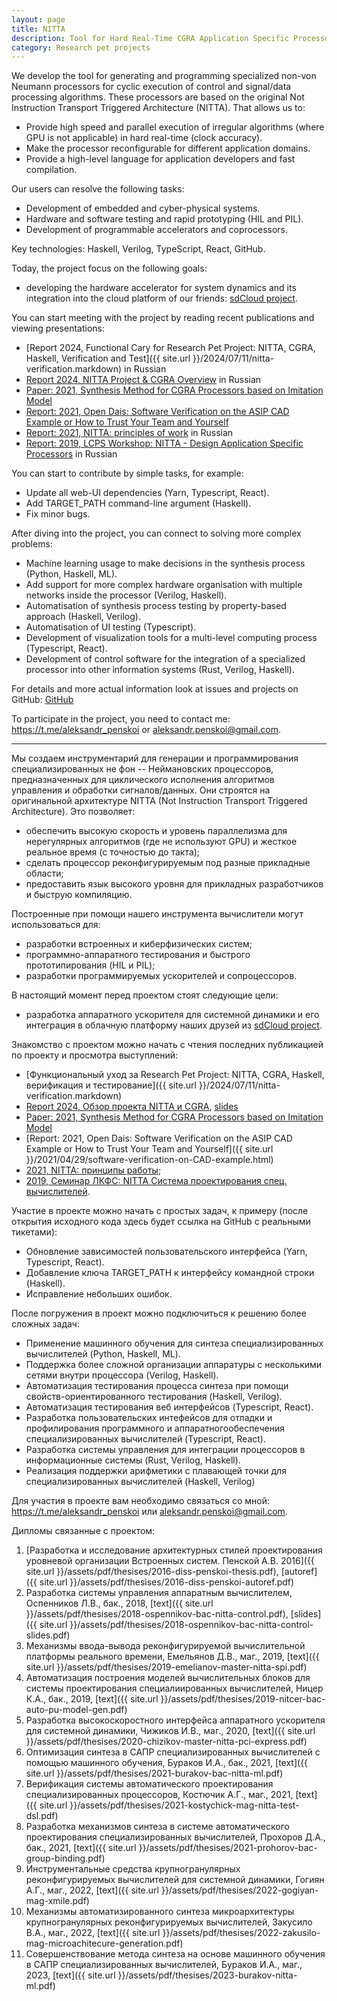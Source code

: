 ```yaml
---
layout: page
title: NITTA
description: Tool for Hard Real-Time CGRA Application Specific Processors
category: Research pet projects
---
```


We develop the tool for generating and programming specialized non-von Neumann processors for cyclic execution of control and signal/data processing algorithms. These processors are based on the original Not Instruction Transport Triggered Architecture (NITTA). That allows us to:

- Provide high speed and parallel execution of irregular algorithms (where GPU is not applicable) in hard real-time (clock accuracy).
- Make the processor reconfigurable for different application domains.
- Provide a high-level language for application developers and fast compilation.

Our users can resolve the following tasks:

- Development of embedded and cyber-physical systems.
- Hardware and software testing and rapid prototyping (HIL and PIL).
- Development of programmable accelerators and coprocessors.

Key technologies: Haskell, Verilog, TypeScript, React, GitHub.

Today, the project focus on the following goals:

- developing the hardware accelerator for system dynamics and its integration into the cloud platform of our friends: [sdCloud project](https://sdcloud.io).

You can start meeting with the project by reading recent publications and viewing presentations:

- [Report 2024, Functional Carу for Research Pet Project: NITTA, CGRA, Haskell, Verification and Test]({{ site.url }}/2024/07/11/nitta-verification.markdown) in Russian
- [Report 2024, NITTA Project & CGRA Overview](https://youtu.be/mW4sVWVvX0Q) in Russian
- [Paper: 2021, Synthesis Method for CGRA Processors based on Imitation Model](https://www.researchgate.net/publication/350871215_Synthesis_Method_for_CGRA_Processors_based_on_Imitation_Model)
- [Report: 2021, Open Dais: Software Verification on the ASIP CAD Example or How to Trust Your Team and Yourself](https://ryukzak.github.io/2021/04/29/software-verification-on-CAD-example.html)
- [Report: 2021, NITTA: principles of work](https://ryukzak.github.io/2021/02/03/nitta-internals.html) in Russian
- [Report: 2019, LCPS Workshop: NITTA - Design Application Specific Processors](https://disk.yandex.ru/i/nllkSLEIzmf7GA) in Russian

You can start to contribute by simple tasks, for example:

- Update all web-UI dependencies (Yarn, Typescript, React).
- Add TARGET_PATH command-line argument (Haskell).
- Fix minor bugs.

After diving into the project, you can connect to solving more complex problems:

- Machine learning usage to make decisions in the synthesis process (Python, Haskell, ML).
- Add support for more complex hardware organisation with multiple networks inside the processor (Verilog, Haskell).
- Automatisation of synthesis process testing by property-based approach (Haskell, Verilog).
- Automatisation of UI testing (Typescript).
- Development of visualization tools for a multi-level computing process (Typescript, React).
- Development of control software for the integration of a specialized processor into other information systems (Rust, Verilog, Haskell).

For details and more actual information look at issues and projects on GitHub: [GitHub](https://github.com/ryukzak/nitta)

To participate in the project, you need to contact me: <https://t.me/aleksandr_penskoi> or <aleksandr.penskoi@gmail.com>.

---

Мы создаем инструментарий для генерации и программирования специализированных не фон -- Неймановских процессоров, предназначенных для циклического исполнения алгоритмов управления и обработки сигналов/данных. Они строятся на оригинальной архитектуре NITTA (Not Instruction Transport Triggered Architecture). Это позволяет:

- обеспечить высокую скорость и уровень параллелизма для нерегулярных алгоритмов (где не используют GPU) и жесткое реальное время (с точностью до такта);
- сделать процессор реконфигурируемым под разные прикладные области;
- предоставить язык высокого уровня для прикладных разработчиков и быструю компиляцию.

Построенные при помощи нашего инструмента вычислители могут использоваться для:

- разработки встроенных и киберфизических систем;
- программно-аппаратного тестирования и быстрого прототипирования (HIL и PIL);
- разработки программируемых ускорителей и сопроцессоров.

В настоящий момент перед проектом стоят следующие цели:

- разработка аппаратного ускорителя для системной динамики и его интеграция в облачную платформу наших друзей из [sdCloud project](https://sdcloud.io).

Знакомство с проектом можно начать с чтения последних публикацией по проекту и просмотра выступлений:

- [Функциональный уход за Research Pet Project: NITTA, CGRA, Haskell, верификация и тестирование]({{ site.url }}/2024/07/11/nitta-verification.markdown)
- [Report 2024, Обзор проекта NITTA и CGRA](https://youtu.be/mW4sVWVvX0Q), [slides](http://csa.edu.swampbuds.me/99-cgra-nitta.md)
- [Paper: 2021, Synthesis Method for CGRA Processors based on Imitation Model](https://www.researchgate.net/publication/350871215_Synthesis_Method_for_CGRA_Processors_based_on_Imitation_Model)
- [Report: 2021, Open Dais: Software Verification on the ASIP CAD Example or How to Trust Your Team and Yourself]({{ site.url }}/2021/04/29/software-verification-on-CAD-example.html)
- [2021, NITTA: принципы работы](https://ryukzak.github.io/2021/02/03/nitta-internals.html);
- [2019, Семинар ЛКФС: NITTA Система проектирования спец. вычислителей](https://disk.yandex.ru/i/nllkSLEIzmf7GA).

Участие в проекте можно начать с простых задач, к примеру (после открытия исходного кода здесь будет ссылка на GitHub с реальными тикетами):

- Обновление зависимостей пользовательского интерфейса (Yarn, Typescript, React).
- Добавление ключа TARGET_PATH к интерфейсу командной строки (Haskell).
- Исправление небольших ошибок.

После погружения в проект можно подключиться к решению более сложных задач:

- Применение машинного обучения для синтеза специализированных вычислителей (Python, Haskell, ML).
- Поддержка более сложной организации аппаратуры с несколькими сетями внутри процессора (Verilog, Haskell).
- Автоматизация тестирования процесса синтеза при помощи свойств-ориентированного тестирования (Haskell, Verilog).
- Автоматизация тестирования веб интерфейсов (Typescript, React).
- Разработка пользовательских интефейсов для отладки и профилирования программного и аппаратногообеспечения  специализированных вычислителей (Typescript, React).
- Разработка системы управления для интеграции процессоров в информационные системы (Rust, Verilog, Haskell).
- Реализация поддержки арифметики с плавающей точки для специализированных вычислителей (Haskell, Verilog)

Для участия в проекте вам необходимо связаться со мной: <https://t.me/aleksandr_penskoi> или <aleksandr.penskoi@gmail.com>.

Дипломы связанные с проектом:

1. [Разработка и исследование архитектурных стилей проектирования уровневой организации Встроенных систем. Пенской А.В. 2016]({{ site.url }}/assets/pdf/thesises/2016-diss-penskoi-thesis.pdf), [autoref]({{ site.url }}/assets/pdf/thesises/2016-diss-penskoi-autoref.pdf)
1. Разработка системы управления аппаратным вычислителем, Оспенников Л.В., бак., 2018, [text]({{ site.url }}/assets/pdf/thesises/2018-ospennikov-bac-nitta-control.pdf), [slides]({{ site.url }}/assets/pdf/thesises/2018-ospennikov-bac-nitta-control-slides.pdf)
1. Механизмы ввода-вывода реконфигурируемой вычислительной платформы реального времени, Емельянов Д.В., маг., 2019, [text]({{ site.url }}/assets/pdf/thesises/2019-emelianov-master-nitta-spi.pdf)
1. Автоматизация построения моделей вычислительных блоков для системы проектирования специалиированных вычислителей, Ницер  К.А., бак., 2019, [text]({{ site.url }}/assets/pdf/thesises/2019-nitcer-bac-auto-pu-model-gen.pdf)
1. Разработка высокоскоростного интерфейса аппаратного ускорителя для системной динамики, Чижиков И.В., маг., 2020, [text]({{ site.url }}/assets/pdf/thesises/2020-chizikov-master-nitta-pci-express.pdf)
1. Оптимизация синтеза в САПР специализированных вычислителей с помощью машинного обучения, Бураков И.А., бак., 2021, [text]({{ site.url }}/assets/pdf/thesises/2021-burakov-bac-nitta-ml.pdf)
1. Верификация системы автоматического проектирования специализированных процессоров, Костючик А.Г., маг., 2021, [text]({{ site.url }}/assets/pdf/thesises/2021-kostychick-mag-nitta-test-dsl.pdf)
1. Разработка механизмов синтеза в системе автоматического проектирования специализированных вычислителей, Прохоров Д.А., бак., 2021, [text]({{ site.url }}/assets/pdf/thesises/2021-prohorov-bac-group-binding.pdf)
1. Инструментальные средства крупногранулярных реконфигурируемых вычислителей для системной динамики, Гогиян А.Г., маг., 2022, [text]({{ site.url }}/assets/pdf/thesises/2022-gogiyan-mag-xmile.pdf)
1. Механизмы автоматизированного синтеза микроархитектуры крупногранулярных реконфигурируемых вычислителей, Закусило В.А., маг., 2022, [text]({{ site.url }}/assets/pdf/thesises/2022-zakusilo-mag-microachitecure-generation.pdf)
1. Совершенствование метода синтеза на основе машинного обучения в САПР
специализированных вычислителей, Бураков И.А., маг., 2023, [text]({{ site.url }}/assets/pdf/thesises/2023-burakov-nitta-ml.pdf)
